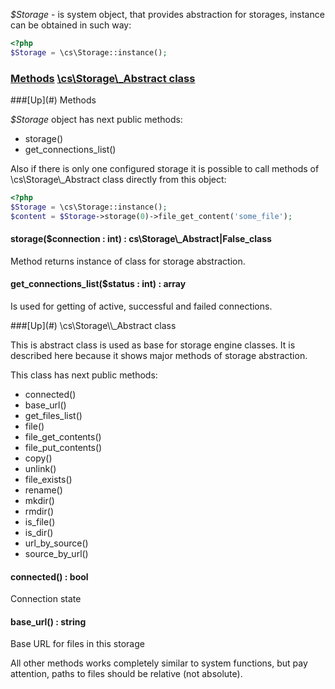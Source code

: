*$Storage* - is system object, that provides abstraction for storages, instance can be obtained in such way:
```php
<?php
$Storage = \cs\Storage::instance();
```

### [Methods](#methods) [\cs\Storage\\_Abstract class](#abstract-class)

<a name="methods" />
###[Up](#) Methods

*$Storage* object has next public methods:
* storage()
* get_connections_list()

Also if there is only one configured storage it is possible to call methods of \cs\Storage\\_Abstract class directly from this object:
```php
<?php
$Storage = \cs\Storage::instance();
$content = $Storage->storage(0)->file_get_content('some_file');
```

#### storage($connection : int) : cs\\Storage\\_Abstract|False_class
Method returns instance of class for storage abstraction.

#### get_connections_list($status : int) : array
Is used for getting of active, successful and failed connections.

<a name="abstract-class" />
###[Up](#) \cs\Storage\\_Abstract class

This is abstract class is used as base for storage engine classes. It is described here because it shows major methods of storage abstraction.

This class has next public methods:
* connected()
* base_url()
* get_files_list()
* file()
* file_get_contents()
* file_put_contents()
* copy()
* unlink()
* file_exists()
* rename()
* mkdir()
* rmdir()
* is_file()
* is_dir()
* url_by_source()
* source_by_url()

#### connected() : bool
Connection state

#### base_url() : string
Base URL for files in this storage


All other methods works completely similar to system functions, but pay attention, paths to files should be relative (not absolute).
